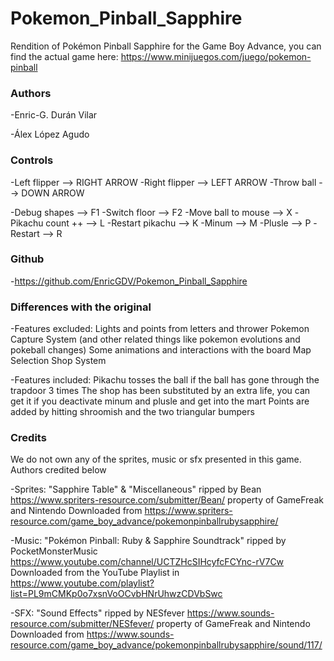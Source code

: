 # Pokemon_Pinball_Sapphire

Rendition of Pokémon Pinball Sapphire for the Game Boy Advance, you can find the actual game 
here: https://www.minijuegos.com/juego/pokemon-pinball


### Authors

-Enric-G. Durán Vilar

-Álex López  Agudo


### Controls

-Left flipper   --> RIGHT ARROW
-Right flipper  --> LEFT ARROW
-Throw ball     --> DOWN ARROW

-Debug shapes       --> F1
-Switch floor       --> F2
-Move ball to mouse --> X
-Pikachu count ++   --> L
-Restart pikachu    --> K
-Minum              --> M
-Plusle             --> P
-Restart            --> R


### Github

-https://github.com/EnricGDV/Pokemon_Pinball_Sapphire


### Differences with the original

  -Features excluded:
    Lights and points from letters and thrower
    Pokemon Capture System (and other related things like pokemon evolutions and pokeball changes)
    Some animations and interactions with the board
    Map Selection
    Shop System
   
  -Features included:
    Pikachu tosses the ball if the ball has gone through the trapdoor 3 times
    The shop has been substituted by an extra life, you can get it if you deactivate minum and plusle and get into the mart
    Points are added by hitting shroomish and the two triangular bumpers


### Credits

We do not own any of the sprites, music or sfx presented in this game. Authors credited below

-Sprites: "Sapphire Table" & "Miscellaneous" ripped by Bean  https://www.spriters-resource.com/submitter/Bean/ property of GameFreak and Nintendo
          Downloaded from  https://www.spriters-resource.com/game_boy_advance/pokemonpinballrubysapphire/

-Music: "Pokémon Pinball: Ruby & Sapphire Soundtrack" ripped by PocketMonsterMusic https://www.youtube.com/channel/UCTZHcSIHcyfcFCYnc-rV7Cw
        Downloaded from the YouTube Playlist in https://www.youtube.com/playlist?list=PL9mCMKp0o7xsnVoOCvbHNrUhwzCDVbSwc

-SFX: "Sound Effects" ripped by NESfever https://www.sounds-resource.com/submitter/NESfever/ property of GameFreak and Nintendo
      Downloaded from  https://www.sounds-resource.com/game_boy_advance/pokemonpinballrubysapphire/sound/117/

 
